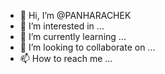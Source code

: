 - 👋 Hi, I’m @PANHARACHEK
- 👀 I’m interested in ...
- 🌱 I’m currently learning ...
- 💞️ I’m looking to collaborate on ...
- 📫 How to reach me ...

<!---
PANHARACHEK/PANHARACHEK is a ✨ special ✨ repository because its `README.md` (this file) appears on your GitHub profile.
You can click the Preview link to take a look at your changes.
--->
